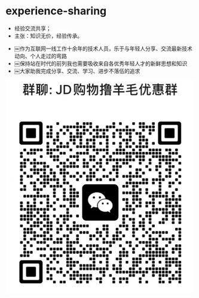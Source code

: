 # experience-sharing
* 经验交流共享；
* 主张：知识无价，经验传承。


- ￼作为互联网一线工作十余年的技术人员，乐于与年轻人分享、交流最新技术动向、个人走过的弯路
- ￼保持站在时代的前列我也需要吸收来自各优秀年轻人才的新鲜思想和知识
- ￼大家助我完成分享、交流、学习、进步不落伍的追求




![img_6.png](99-%E5%85%B6%E5%AE%83%E6%96%87%E4%BB%B6%2Fimg_6.png)
